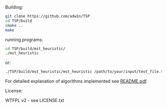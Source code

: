 Building:
```bash
git clone https://github.com/adw1n/TSP
cd TSP/build
cmake ..
make
```
running programs:
```bash
cd TSP/build/mst_heuristic/
./mst_heuristic
```
or:
```bash
./TSP/build/mst_heuristic/mst_heuristic /path/to/your/input/test_file.txt
```
For detailed explanation of algorithms implemented see [README.pdf](README.pdf).

License:

WTFPL v2 - see LICENSE.txt

